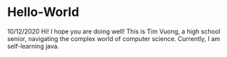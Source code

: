 # Hello-World
10/12/2020
Hi! I hope you are doing well!
This is Tim Vuong, a high school senior, navigating the complex world of computer science. 
Currently, I am self-learning java.
